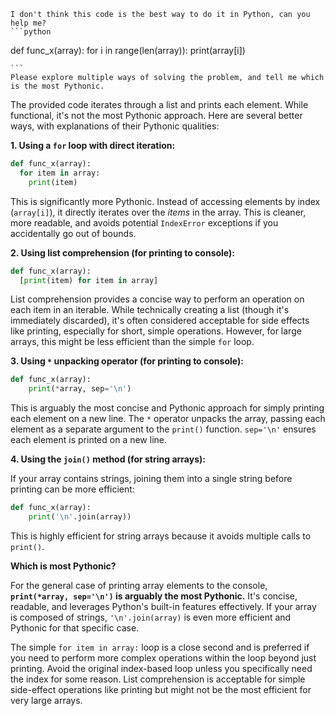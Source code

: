 
    I don't think this code is the best way to do it in Python, can you help me?
    ```python
    
def func_x(array):
  for i in range(len(array)):
    print(array[i])

    ```
    Please explore multiple ways of solving the problem, and tell me which is the most Pythonic.
    
The provided code iterates through a list and prints each element.  While functional, it's not the most Pythonic approach.  Here are several better ways, with explanations of their Pythonic qualities:

**1. Using a `for` loop with direct iteration:**

```python
def func_x(array):
  for item in array:
    print(item)
```

This is significantly more Pythonic.  Instead of accessing elements by index (`array[i]`), it directly iterates over the *items* in the array. This is cleaner, more readable, and avoids potential `IndexError` exceptions if you accidentally go out of bounds.

**2. Using list comprehension (for printing to console):**

```python
def func_x(array):
  [print(item) for item in array]
```

List comprehension provides a concise way to perform an operation on each item in an iterable.  While technically creating a list (though it's immediately discarded), it's often considered acceptable for side effects like printing, especially for short, simple operations.  However, for large arrays, this might be less efficient than the simple `for` loop.

**3. Using `*` unpacking operator (for printing to console):**

```python
def func_x(array):
    print(*array, sep='\n')
```

This is arguably the most concise and Pythonic approach for simply printing each element on a new line. The `*` operator unpacks the array, passing each element as a separate argument to the `print()` function.  `sep='\n'` ensures each element is printed on a new line.

**4. Using the `join()` method (for string arrays):**

If your array contains strings, joining them into a single string before printing can be more efficient:

```python
def func_x(array):
    print('\n'.join(array))
```

This is highly efficient for string arrays because it avoids multiple calls to `print()`.


**Which is most Pythonic?**

For the general case of printing array elements to the console,  **`print(*array, sep='\n')` is arguably the most Pythonic.** It's concise, readable, and leverages Python's built-in features effectively.  If your array is composed of strings, `'\n'.join(array)` is even more efficient and Pythonic for that specific case.

The simple `for item in array:` loop is a close second and is preferred if you need to perform more complex operations within the loop beyond just printing.  Avoid the original index-based loop unless you specifically need the index for some reason.  List comprehension is acceptable for simple side-effect operations like printing but might not be the most efficient for very large arrays.

